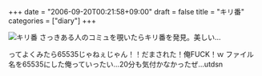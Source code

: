 +++
date = "2006-09-20T00:21:58+09:00"
draft = false
title = "キリ番"
categories = ["diary"]
+++

<img src="http://nobu666.com/images/65535.jpg" alt="キリ番" />
さっきある人のコミュを覗いたらキリ番を発見。美しい…

ってよくみたら65535じゃねぇじゃん！！だまされた！俺FUCK！ｗ
ファイル名を65535にした俺っていったい…20分も気付かなかったぜ…utdsn
